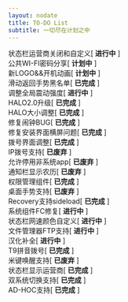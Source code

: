 ```yaml
---
layout: nodate
title: TO-DO List
subtitle: 一切尽在计划之中
---
```

状态栏运营商关闭和自定义\[ __进行中__ \]  
公共WI-FI密码分享\[ __计划中__ \]  
新LOGO&&开机动画\[ __计划中__ \]  
滑动返回手势黑名单\[ __已完成__ \]  
调整全局震动强度\[ __进行中__ \]  
HALO2.0升级\[ __已完成__ \]  
HALO大小调整\[ __已完成__ \]  
修复闹钟BUG\[ __已完成__ \]  
修复安装界面横屏问题\[ __已完成__ \]  
拨号界面调整\[ __已完成__ \]  
IP拨号支持\[ __已废弃__ \]  
允许停用非系统app\[ __已废弃__ \]  
通知栏显示农历\[ __已废弃__ \]  
权限管理组件\[ __已完成__ \]  
桌面手势支持\[ __已废弃__ \]  
Recovery支持sideload\[ __已完成__ \]  
系统组件FC修复\[ __进行中__ \]  
状态栏网速颜色自定义\[ __进行中__ \]  
文件管理器FTP支持\[ __进行中__ \]  
汉化补全\[ __进行中__ \]  
T9拼音拨号\[ __已完成__ \]  
米键唤醒支持\[ __已废弃__ \]  
状态栏显示运营商\[ __已完成__ \]  
双系统切换支持\[ __已完成__ \]  
AD-HOC支持\[ __已完成__ \]  

